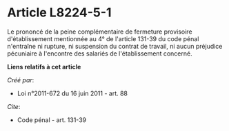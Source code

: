# Article L8224-5-1

Le prononcé de la peine complémentaire de fermeture provisoire d'établissement mentionnée au 4° de l'article 131-39 du code
pénal n'entraîne ni rupture, ni suspension du contrat de travail, ni aucun préjudice pécuniaire à l'encontre des salariés de
l'établissement concerné.

**Liens relatifs à cet article**

_Créé par_:

  - Loi n°2011-672 du 16 juin 2011 - art. 88

_Cite_:

  - Code pénal - art. 131-39
